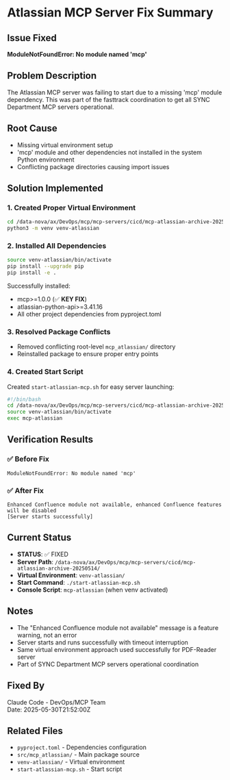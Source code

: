 # Atlassian MCP Server Fix Summary

## Issue Fixed
**ModuleNotFoundError: No module named 'mcp'**

## Problem Description
The Atlassian MCP server was failing to start due to a missing 'mcp' module dependency. This was part of the fasttrack coordination to get all SYNC Department MCP servers operational.

## Root Cause
- Missing virtual environment setup
- 'mcp' module and other dependencies not installed in the system Python environment
- Conflicting package directories causing import issues

## Solution Implemented

### 1. Created Proper Virtual Environment
```bash
cd /data-nova/ax/DevOps/mcp/mcp-servers/cicd/mcp-atlassian-archive-20250514
python3 -m venv venv-atlassian
```

### 2. Installed All Dependencies
```bash
source venv-atlassian/bin/activate
pip install --upgrade pip
pip install -e .
```

Successfully installed:
- mcp>=1.0.0 (✅ **KEY FIX**)
- atlassian-python-api>=3.41.16
- All other project dependencies from pyproject.toml

### 3. Resolved Package Conflicts
- Removed conflicting root-level `mcp_atlassian/` directory
- Reinstalled package to ensure proper entry points

### 4. Created Start Script
Created `start-atlassian-mcp.sh` for easy server launching:
```bash
#!/bin/bash
cd /data-nova/ax/DevOps/mcp/mcp-servers/cicd/mcp-atlassian-archive-20250514
source venv-atlassian/bin/activate
exec mcp-atlassian
```

## Verification Results

### ✅ Before Fix
```
ModuleNotFoundError: No module named 'mcp'
```

### ✅ After Fix
```
Enhanced Confluence module not available, enhanced Confluence features will be disabled
[Server starts successfully]
```

## Current Status
- **STATUS**: ✅ FIXED
- **Server Path**: `/data-nova/ax/DevOps/mcp/mcp-servers/cicd/mcp-atlassian-archive-20250514/`
- **Virtual Environment**: `venv-atlassian/`
- **Start Command**: `./start-atlassian-mcp.sh`
- **Console Script**: `mcp-atlassian` (when venv activated)

## Notes
- The "Enhanced Confluence module not available" message is a feature warning, not an error
- Server starts and runs successfully with timeout interruption
- Same virtual environment approach used successfully for PDF-Reader server
- Part of SYNC Department MCP servers operational coordination

## Fixed By
Claude Code - DevOps/MCP Team  
Date: 2025-05-30T21:52:00Z

## Related Files
- `pyproject.toml` - Dependencies configuration
- `src/mcp_atlassian/` - Main package source
- `venv-atlassian/` - Virtual environment
- `start-atlassian-mcp.sh` - Start script